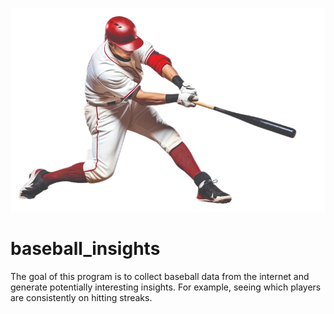 ![Baseball Player](photos/baseball_player.png)

# baseball_insights
The goal of this program is to collect baseball data from the internet and generate
potentially interesting insights. For example, seeing which players are consistently on hitting streaks.
